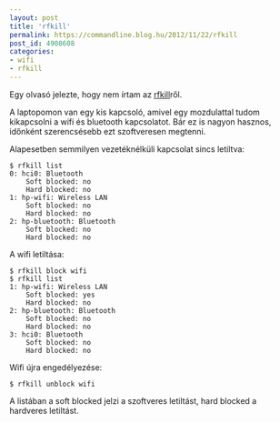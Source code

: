 ```yaml
---
layout: post
title: 'rfkill'
permalink: https://commandline.blog.hu/2012/11/22/rfkill
post_id: 4908608
categories: 
- wifi
- rfkill
---
```


Egy olvasó jelezte, hogy nem írtam az 
[rfkill](http://wireless.kernel.org/en/users/Documentation/rfkill)ről.

A laptopomon van egy kis kapcsoló, amivel egy mozdulattal tudom kikapcsolni a wifi és bluetooth kapcsolatot. Bár ez is nagyon hasznos, időnként szerencsésebb ezt szoftveresen megtenni.

Alapesetben semmilyen vezetéknélküli kapcsolat sincs letiltva:

```
$ rfkill list
0: hci0: Bluetooth
    Soft blocked: no
    Hard blocked: no
1: hp-wifi: Wireless LAN
    Soft blocked: no
    Hard blocked: no
2: hp-bluetooth: Bluetooth
    Soft blocked: no
    Hard blocked: no
```

A wifi letiltása:

```
$ rfkill block wifi
$ rfkill list
1: hp-wifi: Wireless LAN
    Soft blocked: yes
    Hard blocked: no
2: hp-bluetooth: Bluetooth
    Soft blocked: no
    Hard blocked: no
3: hci0: Bluetooth
    Soft blocked: no
    Hard blocked: no
```

Wifi újra engedélyezése:

```
$ rfkill unblock wifi
```

A listában a soft blocked jelzi a szoftveres letiltást, hard blocked a hardveres letiltást.
